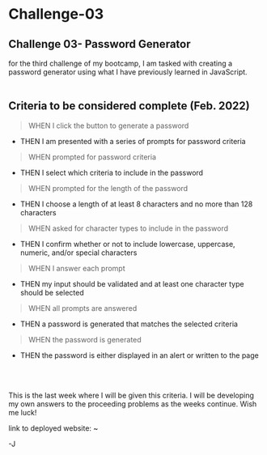 # Challenge-03
## Challenge 03- Password Generator 

for the third challenge of my bootcamp, I am tasked with creating a password generator using what I have previously learned in JavaScript. 
<br>
<br>

## Criteria to be considered complete (Feb. 2022)

> WHEN I click the button to generate a password
- THEN I am presented with a series of prompts for password criteria
> WHEN prompted for password criteria
- THEN I select which criteria to include in the password
> WHEN prompted for the length of the password
- THEN I choose a length of at least 8 characters and no more than 128 characters
> WHEN asked for character types to include in the password
- THEN I confirm whether or not to include lowercase, uppercase, numeric, and/or special characters
> WHEN I answer each prompt
- THEN my input should be validated and at least one character type should be selected
> WHEN all prompts are answered
- THEN a password is generated that matches the selected criteria
> WHEN the password is generated
- THEN the password is either displayed in an alert or written to the page
<br>
<br>

This is the last week where I will be given this criteria. I will be developing my own answers to the proceeding problems as the weeks continue. Wish me luck!

link to deployed website: ~

-J